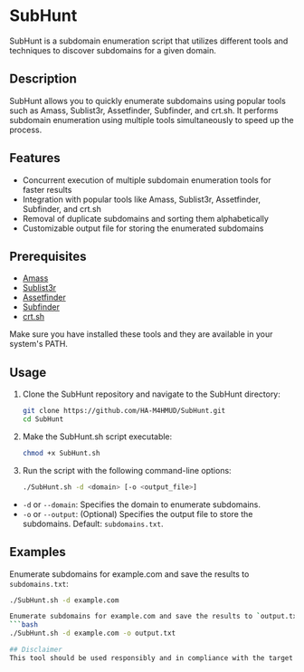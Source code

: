 # SubHunt

SubHunt is a subdomain enumeration script that utilizes different tools and techniques to discover subdomains for a given domain.

## Description

SubHunt allows you to quickly enumerate subdomains using popular tools such as Amass, Sublist3r, Assetfinder, Subfinder, and crt.sh. It performs subdomain enumeration using multiple tools simultaneously to speed up the process.

## Features

- Concurrent execution of multiple subdomain enumeration tools for faster results
- Integration with popular tools like Amass, Sublist3r, Assetfinder, Subfinder, and crt.sh
- Removal of duplicate subdomains and sorting them alphabetically
- Customizable output file for storing the enumerated subdomains

## Prerequisites

- [Amass](https://github.com/OWASP/Amass)
- [Sublist3r](https://github.com/aboul3la/Sublist3r)
- [Assetfinder](https://github.com/tomnomnom/assetfinder)
- [Subfinder](https://github.com/projectdiscovery/subfinder)
- [crt.sh](https://crt.sh/)

Make sure you have installed these tools and they are available in your system's PATH.

## Usage
1. Clone the SubHunt repository and navigate to the SubHunt directory:

   ```bash
   git clone https://github.com/HA-M4HMUD/SubHunt.git
   cd SubHunt
2. Make the SubHunt.sh script executable:
   ```bash
   chmod +x SubHunt.sh
4. Run the script with the following command-line options:
   ```bash
   ./SubHunt.sh -d <domain> [-o <output_file>]

- `-d` or `--domain`: Specifies the domain to enumerate subdomains.
- `-o` or `--output`: (Optional) Specifies the output file to store the subdomains. Default: `subdomains.txt`.

## Examples

Enumerate subdomains for example.com and save the results to `subdomains.txt`:
   ```bash
   ./SubHunt.sh -d example.com

Enumerate subdomains for example.com and save the results to `output.txt`:
   ```bash
   ./SubHunt.sh -d example.com -o output.txt

## Disclaimer
This tool should be used responsibly and in compliance with the target's terms of service. The developers assume no liability and are not responsible for any misuse or damage caused by this tool.
